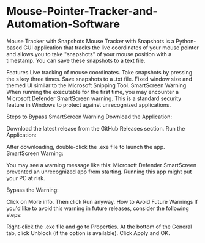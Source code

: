# Mouse-Pointer-Tracker-and-Automation-Software

Mouse Tracker with Snapshots
Mouse Tracker with Snapshots is a Python-based GUI application that tracks the live coordinates of your mouse pointer and allows you to take "snapshots" of your mouse position with a timestamp. You can save these snapshots to a text file.

Features
Live tracking of mouse coordinates.
Take snapshots by pressing the s key three times.
Save snapshots to a .txt file.
Fixed window size and themed UI similar to the Microsoft Snipping Tool.
SmartScreen Warning
When running the executable for the first time, you may encounter a Microsoft Defender SmartScreen warning. This is a standard security feature in Windows to protect against unrecognized applications.

Steps to Bypass SmartScreen Warning
Download the Application:

Download the latest release from the GitHub Releases section.
Run the Application:

After downloading, double-click the .exe file to launch the app.
SmartScreen Warning:

You may see a warning message like this:
Microsoft Defender SmartScreen prevented an unrecognized app from starting. Running this app might put your PC at risk.

Bypass the Warning:

Click on More info.
Then click Run anyway.
How to Avoid Future Warnings
If you'd like to avoid this warning in future releases, consider the following steps:

Right-click the .exe file and go to Properties.
At the bottom of the General tab, click Unblock (if the option is available).
Click Apply and OK.
